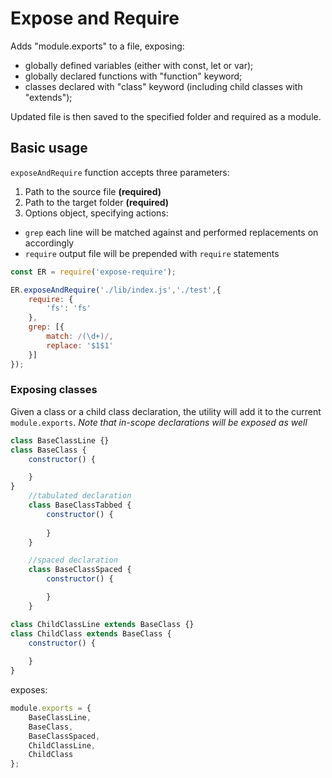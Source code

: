 # Expose and Require
Adds "module.exports" to a file, exposing:

- globally defined variables (either with const, let or var);
- globally declared functions with "function" keyword;
- classes declared with "class" keyword (including child classes with "extends");

Updated file is then saved to the specified folder and required as a module.

## Basic usage

`exposeAndRequire` function accepts three parameters:

1. Path to the source file **(required)**
2. Path to the target folder **(required)**
3. Options object, specifying actions:
  - `grep` each line will be matched against and performed replacements on accordingly
  - `require` output file will be prepended with `require` statements

```node.js
const ER = require('expose-require');

ER.exposeAndRequire('./lib/index.js','./test',{
    require: {
        'fs': 'fs'
    },
    grep: [{
        match: /(\d+)/,
        replace: '$1$1'
    }]
});

```

### Exposing classes

Given a class or a child class declaration,
the utility will add it to the current `module.exports`.
*Note that in-scope declarations will be exposed as well*

```node.js
class BaseClassLine {}
class BaseClass {
    constructor() {

    }
}
    //tabulated declaration
	class BaseClassTabbed {
        constructor() {
            
        }
    }

    //spaced declaration
    class BaseClassSpaced {
        constructor() {

        }
    }

class ChildClassLine extends BaseClass {}
class ChildClass extends BaseClass {
    constructor() {
        
    }
}
```
exposes:
````node.js
module.exports = {
	BaseClassLine,
	BaseClass,
	BaseClassSpaced,
	ChildClassLine,
	ChildClass
};
````